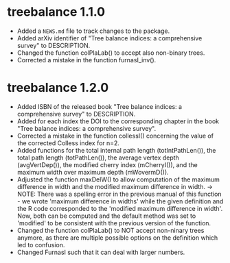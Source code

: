 # treebalance 1.1.0

* Added a `NEWS.md` file to track changes to the package.
* Added arXiv identifier of "Tree balance indices: a comprehensive survey" to DESCRIPTION.
* Changed the function colPlaLab() to accept also non-binary trees.
* Corrected a mistake in the function furnasI_inv().

# treebalance 1.2.0
* Added ISBN of the released book "Tree balance indices: a comprehensive survey" to DESCRIPTION.
* Added for each index the DOI to the corresponding chapter in the book "Tree balance indices: a comprehensive survey".
* Corrected a mistake in the function collessI() concerning the value of the corrected Colless index for n=2.
* Added functions for the total internal path length (totIntPathLen()), the total path length (totPathLen()), the average vertex depth (avgVertDep()), the modified cherry index (mCherryI()), and the maximum width over maximum depth (mWovermD()).
* Adjusted the function maxDelW() to allow computation of the maximum difference in width and the modified maximum difference in width. -> NOTE: There was a spelling error in the previous manual of this function - we wrote 'maximum difference in widths' while the given definition and the R code corresponded to the 'modified maximum difference in width'. Now, both can be computed and the default method was set to 'modified' to be consistent with the previous version of the function.
* Changed the function colPlaLab() to NOT accept non-ninary trees anymore, as there are multiple possible options on the definition which led to confusion.
* Changed FurnasI such that it can deal with larger numbers.